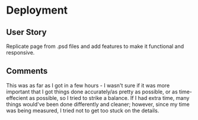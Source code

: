 # Deployment

## User Story

Replicate page from .psd files and add features to make it functional and responsive.

## Comments

This was as far as I got in a few hours - I wasn't sure if it was more important that I got things done accurately/as pretty as possible, or as time-effecient as possible, so I tried to strike a balance. If I had extra time, many things would've been done differently and cleaner; however, since my time was being measured, I tried not to get too stuck on the details.
